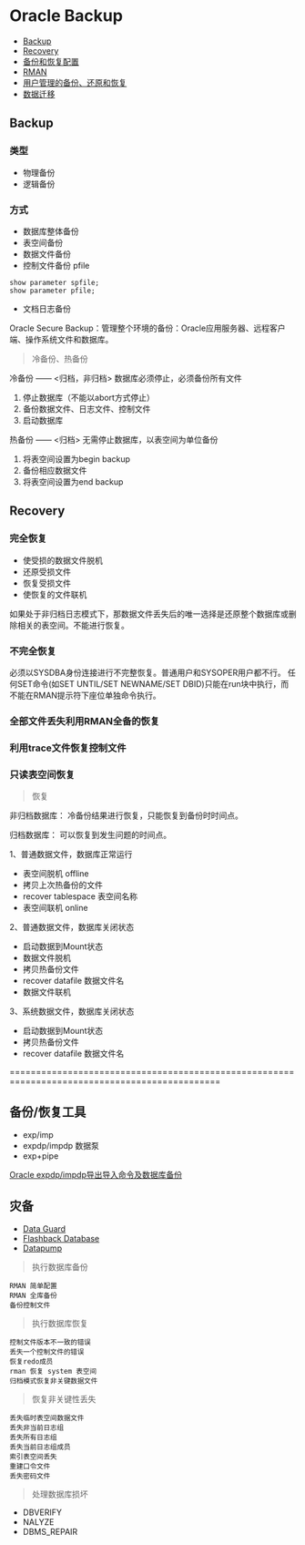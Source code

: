 # Oracle Backup

- [Backup](#backup)
- [Recovery](#recovery)
- [备份和恢复配置](backup.md)
- [RMAN](RMAN/RMAN.md)
- [用户管理的备份、还原和恢复](user_mgmt_backup.md)
- [数据迁移](DataTrans/Readme.md)


## Backup

### 类型

- 物理备份
- 逻辑备份

### 方式

- 数据库整体备份
- 表空间备份
- 数据文件备份
- 控制文件备份 pfile
```oracle
show parameter spfile;
show parameter pfile;
```
- 文档日志备份

Oracle Secure Backup：管理整个环境的备份：Oracle应用服务器、远程客户端、操作系统文件和数据库。

> 冷备份、热备份

冷备份 —— <归档，非归档>
数据库必须停止，必须备份所有文件
1. 停止数据库（不能以abort方式停止）
2. 备份数据文件、日志文件、控制文件
3. 启动数据库


热备份 —— <归档>
无需停止数据库，以表空间为单位备份
1. 将表空间设置为begin backup
2. 备份相应数据文件
3. 将表空间设置为end backup


## Recovery

### 完全恢复
  - 使受损的数据文件脱机
  - 还原受损文件
  - 恢复受损文件
  - 使恢复的文件联机

如果处于非归档日志模式下，那数据文件丢失后的唯一选择是还原整个数据库或删除相关的表空间。不能进行恢复。

### 不完全恢复

必须以SYSDBA身份连接进行不完整恢复。普通用户和SYSOPER用户都不行。
任何SET命令(如SET UNTIL/SET NEWNAME/SET DBID)只能在run块中执行，而不能在RMAN提示符下座位单独命令执行。

### 全部文件丢失利用RMAN全备的恢复


### 利用trace文件恢复控制文件


### 只读表空间恢复


> 恢复

非归档数据库：
冷备份结果进行恢复，只能恢复到备份时时间点。

归档数据库：
可以恢复到发生问题的时间点。

1、普通数据文件，数据库正常运行
- 表空间脱机 offline
- 拷贝上次热备份的文件
- recover tablespace 表空间名称
- 表空间联机 online
  
2、普通数据文件，数据库关闭状态
- 启动数据到Mount状态
- 数据文件脱机
- 拷贝热备份文件
- recover datafile 数据文件名
- 数据文件联机
   
3、系统数据文件，数据库关闭状态
- 启动数据到Mount状态
- 拷贝热备份文件
- recover datafile 数据文件名



==============================================================================================


## 备份/恢复工具

- exp/imp
- expdp/impdp 数据泵
- exp+pipe

[Oracle expdp/impdp导出导入命令及数据库备份](http://www.toutiao.com/i6393659189897462274/?wxshare_count=2&pbid=23980300841)


## 灾备

- [Data Guard](Data%20Guard/Readme.md)
- [Flashback Database](Flashback/Flashback.md)
- [Datapump](DataPump/DataPump.md)


> 执行数据库备份

```oracle
RMAN 简单配置
RMAN 全库备份
备份控制文件
```


> 执行数据库恢复

```oracle
控制文件版本不一致的错误
丢失一个控制文件的错误
恢复redo成员
rman 恢复 system 表空间
归档模式恢复非关键数据文件
```

> 恢复非关键性丢失

```oracle
丢失临时表空间数据文件
丢失非当前日志组
丢失所有日志组
丢失当前日志组成员
索引表空间丢失
重建口令文件
丢失密码文件
```


> 处理数据库损坏

- DBVERIFY
- NALYZE
- DBMS_REPAIR

